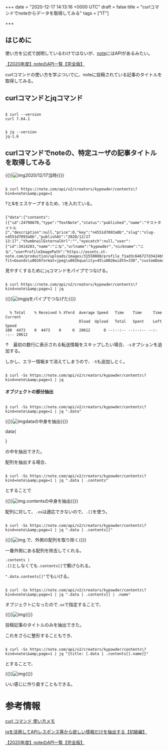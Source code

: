 
+++
date = "2020-12-17 14:13:16 +0000 UTC"
draft = false
title = "curlコマンドでnoteからデータを取得してみる"
tags = ["IT"]

+++
## はじめに

使い方を公式で説明しているわけではないが、[note](https://note.com/)にはAPIがあるみたい。

[【2020年度】noteのAPI一覧【完全版】](https://note.com/hagure_melon/n/n964ff6f7ad0e)

curlコマンドの使い方を学ぶついでに、noteに投稿されている記事のタイトルを取得してみる。

<!--more-->

## curlコマンドとjqコマンド

```

$ curl --version
curl 7.64.1

```

```

$ jq --version
jq-1.6

```

## curlコマンドでnoteの、特定ユーザの記事タイトルを取得してみる

{{<rawhtml>}}<img src="/img/2020-12/17-01.png" alt="img"><samll>2020/12/17当時</small>{{</rawhtml>}}

```

$ curl https://note.com/api/v2/creators/kypowder/contents\?kind=note\&amp;page=1

```


?と&amp;をエスケープするため、\を入れている。

```

{"data":{"contents":[{"id":24798670,"type":"TextNote","status":"published","name":"テストタイトル2","description":null,"price":0,"key":"n4551d7093a0b","slug":"slug-n4551d7093a0b","publishAt":"2020/12/17 13:17","thumbnailExternalUrl":"","eyecatch":null,"user":{"id":3414203,"name":"こな","urlname":"kypowder","nickname":"こな","userProfileImagePath":"https://assets.st-note.com/production/uploads/images/31550000/profile_f1ad3c646727d3424b996812d90901f0.jpg?fit=bounds\u0026format=jpeg\u0026quality=45\u0026width=330","customDomain":null,"disableSupport":false,"likeAppealText":null,"likeAppealImage":null,"purchaseAppealTextNote":null,"twitterNickname":"YoKaU2"},"canRead":true,"isAuthor":false,......

```


見やすくするために<code>jq</code>コマンドをパイプでつなげる。

```

$ curl https://note.com/api/v2/creators/kypowder/contents\?kind=note\&amp;page=1 | jq

```

{{<rawhtml>}}<img src="/img/2020-12/17-02.png" alt="img"><samll>jqをパイプでつなげた</small>{{</rawhtml>}}

```

  % Total    % Received % Xferd  Average Speed   Time    Time     Time  Current
                                 Dload  Upload   Total   Spent    Left  Speed
100  4473    0  4473    0     0  20612      0 --:--:-- --:--:-- --:--:-- 20612

```


↑　最初の数行に表示される転送情報をスキップしたい場合、<code>-s</code>オプションを追加する。

しかし、エラー情報まで消えてしまうので、<code>-S</code>も追加しとく。

```

$ curl -Ss https://note.com/api/v2/creators/kypowder/contents\?kind=note\&amp;page=1 | jq

```


#### オブジェクトの部分抽出

```

$ curl -Ss https://note.com/api/v2/creators/kypowder/contents\?kind=note\&amp;page=1 | jq ".data"

```

{{<rawhtml>}}<img src="/img/2020-12/17-03.png" alt="img"><samll>dataの中身を抽出</small>{{</rawhtml>}}

data{

}

の中を抽出できた。

配列を抽出する場合、

```

$ curl -Ss https://note.com/api/v2/creators/kypowder/contents\?kind=note\&amp;page=1 | jq ".data | .contents"

```


とすることで

{{<rawhtml>}}<img src="/img/2020-12/17-04.png" alt="img"><samll>.contentsの中身を抽出</small>{{</rawhtml>}}

配列に対して、<code>.xx</code>は適応できないので、<code>.[]</code>を使う。

```

$ curl -Ss https://note.com/api/v2/creators/kypowder/contents\?kind=note\&amp;page=1 | jq ".data | .contents[]"

```

{{<rawhtml>}}<img src="/img/2020-12/17-05.png" alt="img"><samll>.で、外側の配列を取り除く</small>{{</rawhtml>}}

一番外側にある配列を除去してくれる。

<code>.contents | .[]</code>としなくても<code>.contents[]</code>で繋げられる。

<code>".data.contents[]"</code>でもいける。

```

$ curl -Ss https://note.com/api/v2/creators/kypowder/contents\?kind=note\&amp;page=1 | jq ".data | .contents[] | .name"

```


オブジェクトになったので<code>.xx</code>で指定することで、

{{<rawhtml>}}<img src="/img/2020-12/17-06.png" alt="img">{{</rawhtml>}}

投稿記事のタイトルのみを抽出できた。

これをさらに整形することもでき、

```

$ curl -Ss https://note.com/api/v2/creators/kypowder/contents\?kind=note\&amp;page=1 | jq "{title: [.data | .contents[].name]}"

```


とすることで、

{{<rawhtml>}}<img src="/img/2020-12/17-07.png" alt="img">{{</rawhtml>}}

いい感じに作り直すこともできる。

# 参考情報

[curl コマンド 使い方メモ](https://qiita.com/yasuhiroki/items/a569d3371a66e365316f)

[jqを活用してAPIレスポンス等から欲しい情報だけを抽出する【初級編】](https://dev.classmethod.jp/articles/road-to-jq-master-novice/)

[【2020年度】noteのAPI一覧【完全版】](https://note.com/hagure_melon/n/n964ff6f7ad0e)

